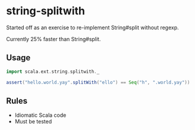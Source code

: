 # string-splitwith

Started off as an exercise to re-implement String#split without regexp. 

Currently 25% faster than String#split.

## Usage

```scala
import scala.ext.string.splitwith._

assert("hello.world.yay".splitWith("ello") == Seq("h", ".world.yay"))
```

## Rules

* Idiomatic Scala code
* Must be tested